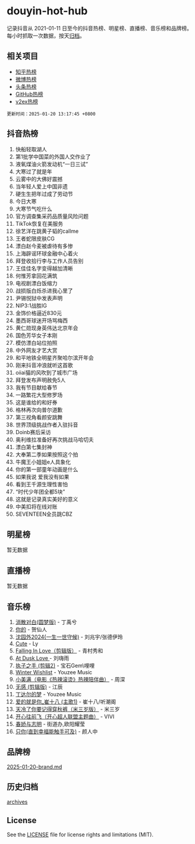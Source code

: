 # douyin-hot-hub

记录抖音从 2021-01-11 日至今的抖音热榜、明星榜、直播榜、音乐榜和品牌榜。每小时抓取一次数据，按天[归档](archives)。

## 相关项目

- [知乎热榜](https://github.com/lonnyzhang423/zhihu-hot-hub)
- [微博热榜](https://github.com/lonnyzhang423/weibo-hot-hub)
- [头条热榜](https://github.com/lonnyzhang423/toutiao-hot-hub)
- [GitHub热榜](https://github.com/lonnyzhang423/github-hot-hub)
- [v2ex热榜](https://github.com/lonnyzhang423/v2ex-hot-hub)


`更新时间：2025-01-20 13:17:45 +0800`

## 抖音热榜

1. 快船轻取湖人
1. 第1批学中国菜的外国人交作业了
1. 液氧煤油火箭发动机“一日三试”
1. 大寒过了就是年
1. 云雾中的大佛好震撼
1. 当年轻人爱上中国非遗
1. 硬生生把年过成了劳动节
1. 今日大寒
1. 大寒节气吃什么
1. 官方调查集采药品质量风险问题
1. TikTok恢复在美服务
1. 徐艺洋在跳黄子韬的callme
1. 王者蛇限皮肤CG
1. 漂白赵今麦被虐待有多惨
1. 上海辟谣环球金融中心着火
1. 拜登收拾行李与工作人员告别
1. 王佳佳名字变得越加清晰
1. 何惟芳拿回花满筑
1. 电视剧漂白饭缩力
1. 战损版白烁杀进我心里了
1. 尹锡悦狱中发表声明
1. NIP3:1战胜IG
1. 金饰价格逼近830元
1. 墨西哥球迷开场骂梅西
1. 黄仁勋现身英伟达北京年会
1. 国色芳华女子本刚
1. 模仿漂白站位拍照
1. 中外网友才艺大赏
1. 和平地铁全明星齐聚哈尔滨开年会
1. 刚来抖音冲浪就听这首歌
1. oiiai猫的风吹到了城市广场
1. 拜登发布声明赦免5人
1. 我有节目献给春节
1. 一路繁花大型修罗场
1. 这是谁给的和好券
1. 格林再次向普尔道歉
1. 第三视角看颜安跳舞
1. 世界顶级挑战作者入驻抖音
1. Doinb赛后采访
1. 奥利维拉准备好再次挑战马哈切夫
1. 漂白第七集封神
1. 大奉第二季如果按照这个拍
1. 牛魔王小姐姐e人具象化
1. 你的第一部童年动画是什么
1. 如果我说 爱我没有如果
1. 看到王千源生理性害怕
1. “时代少年团全都5块”
1. 这就是记录真实美好的意义
1. 中美扣将在线对账
1. SEVENTEEN全员跳CBZ

## 明星榜

暂无数据

## 直播榜

暂无数据

## 音乐榜

1. [消散对白(圆梦版)](https://sf5-hl-cdn-tos.douyinstatic.com/obj/tos-cn-ve-2774/og4jB5I5IizzoZVAAAzWgBMAsMDWoArfwBOiFs) - 丁禹兮
1. [你的](https://sf5-hl-cdn-tos.douyinstatic.com/obj/tos-cn-ve-2774/oYuIeKf42jB7sEV6B2upMdpYAgfrQWj0FeRegh) - 贺仙人
1. [沈园外2024(一生一世守候)](https://sf5-hl-cdn-tos.douyinstatic.com/obj/tos-cn-ve-2774/oAIYMHGCmKaYKFDd6FZBf9AfMfx1eErAAEJAFH) - 刘兆宇/张德伊玲
1. [Cute](https://sf5-hl-cdn-tos.douyinstatic.com/obj/tos-cn-ve-2774/o4IbIzHWKAAB4wsS5qMBRiiAlEBGTpQRNfFvuo) - Ly
1. [Falling In Love（剪辑版）](https://sf5-hl-cdn-tos.douyinstatic.com/obj/tos-cn-ve-2774/o8ajpA8zzgBPahbBIO8AcKGBLJezFCRd1wfP9f) - 青村秀和
1. [ At Dusk  Love ](https://sf3-cdn-tos.douyinstatic.com/obj/tos-cn-ve-2774/o8CrpCf5CaYgI4ZrtQgMQAFEfuGqNnRSDQAPBc) - 刘嗨雨
1. [执子之手 (剪辑2)](https://sf5-hl-cdn-tos.douyinstatic.com/obj/tos-cn-ve-2774/oUoZLQjCc31XzqsBnBQUNgeKtYPBcgbFDwtfcu) - 宝石Gem\哩哩
1. [Winter Wishlist](https://sf5-hl-cdn-tos.douyinstatic.com/obj/tos-cn-ve-2774/oIIgUOeamCFCVAzxN6MFRLIBlLGpUqQxeeHrLE) - Youzee Music
1. [小美满（电影《热辣滚烫》热辣陪伴曲）](https://sf5-hl-cdn-tos.douyinstatic.com/obj/tos-cn-ve-2774/o0GAn2lSgfZIDUgtevCGDQYnFg4CwnrBaxbTZL) - 周深
1. [无感 (剪辑版)](https://sf3-cdn-tos.douyinstatic.com/obj/tos-cn-ve-2774/o0eIsUzJBDlQaQFC5OFlgbMEZC1TFYBftOBn6p) - 江辰
1. [丁达尔的梦](https://sf5-hl-cdn-tos.douyinstatic.com/obj/tos-cn-ve-2774/oMU3WirUZBVQkAC9ccG5P2IQirziZM2RTInUY) - Youzee Music
1. [爱的就是你_崔十八 (主歌1)](https://sf5-hl-cdn-tos.douyinstatic.com/obj/tos-cn-ve-2774/oI5BO5DhFZ6UTcNCnZaOCBLtZ7WIMQGfgnXf5E) - 崔十八/听潮阁
1. [天冷了你要记得穿秋裤（米三岁版）](https://sf5-hl-cdn-tos.douyinstatic.com/obj/tos-cn-ve-2774/oQlIwVIDWiZ6BQilAorS7MA0AgCkQDvcZAdm1) - 米三岁
1. [开心往前飞（开心超人联盟主题曲）](https://sf5-hl-cdn-tos.douyinstatic.com/obj/tos-cn-ve-2774/9d8fb7c82cf1421fb93a9fe925275e0a) - VIVI
1. [春娇与志明](https://sf5-hl-cdn-tos.douyinstatic.com/obj/tos-cn-ve-2774/e530d8fceb7044b39707d7f9ff54add1) - 街道办,欧阳耀莹
1. [只你(直到幸福能触手可及)](https://sf5-hl-cdn-tos.douyinstatic.com/obj/tos-cn-ve-2774/o0lBkRDzFTeaVSUz3ZZSCBVtZ5DIMQGfgmEAuE) - 颜人中

## 品牌榜

[2025-01-20-brand.md](archives/2025-01-20-brand.md)

## 历史归档

[archives](archives)

## License

See the [LICENSE](LICENSE) file for license rights and limitations (MIT).
